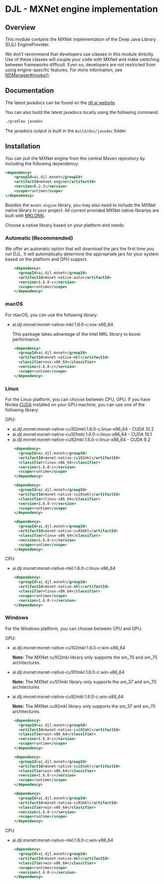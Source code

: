 # DJL - MXNet engine implementation

## Overview

This module contains the MXNet implementation of the Deep Java Library (DJL) EngineProvider.

We don't recommend that developers use classes in this module directly. Use of these classes will couple your code with MXNet and make switching between frameworks difficult. Even so, developers are not restricted from using engine-specific features. For more information, see [NDManager#invoke()](https://javadoc.djl.ai/api/0.2.1/ai/djl/ndarray/NDManager.html#invoke-java.lang.String-ai.djl.ndarray.NDList-ai.djl.ndarray.NDList-ai.djl.util.PairList-).

## Documentation

The latest javadocs can be found on the [djl.ai website](https://javadoc.djl.ai/mxnet-engine/0.2.1/index.html).

You can also build the latest javadocs locally using the following command:

```sh
./gradlew javadoc
```
The javadocs output is built in the `build/doc/javadoc` folder.


## Installation
You can pull the MXNet engine from the central Maven repository by including the following dependency:

```xml
<dependency>
    <groupId>ai.djl.mxnet</groupId>
    <artifactId>mxnet-engine</artifactId>
    <version>0.2.1</version>
    <scope>runtime</scope>
</dependency>
```

Besides the `mxnet-engine` library, you may also need to include the MXNet native library in your project.
All current provided MXNet native libraries are built with [MKLDNN](https://github.com/intel/mkl-dnn).

Choose a native library based on your platform and needs:

### Automatic (Recommended)

We offer an automatic option that will download the jars the first time you run DJL.
It will automatically determine the appropriate jars for your system based on the platform and GPU support.

```xml
    <dependency>
      <groupId>ai.djl.mxnet</groupId>
      <artifactId>mxnet-native-auto</artifactId>
      <version>1.6.0-c</version>
      <scope>runtime</scope>
    </dependency>
```

### macOS
For macOS, you can use the following library:

- ai.djl.mxnet:mxnet-native-mkl:1.6.0-c:osx-x86_64

    This package takes advantage of the Intel MKL library to boost performance.
```xml
    <dependency>
      <groupId>ai.djl.mxnet</groupId>
      <artifactId>mxnet-native-mkl</artifactId>
      <classifier>osx-x86_64</classifier>
      <version>1.6.0-c</version>
      <scope>runtime</scope>
    </dependency>
```

### Linux
For the Linux platform, you can choose between CPU, GPU. If you have Nvidia [CUDA](https://en.wikipedia.org/wiki/CUDA)
installed on your GPU machine, you can use one of the following library:

GPU:
- ai.djl.mxnet:mxnet-native-cu102mkl:1.6.0-c:linux-x86_64 - CUDA 10.2
- ai.djl.mxnet:mxnet-native-cu101mkl:1.6.0-c:linux-x86_64 - CUDA 10.1
- ai.djl.mxnet:mxnet-native-cu92mkl:1.6.0-c:linux-x86_64 - CUDA 9.2

```xml
    <dependency>
      <groupId>ai.djl.mxnet</groupId>
      <artifactId>mxnet-native-cu102mkl</artifactId>
      <classifier>linux-x86_64</classifier>
      <version>1.6.0-c</version>
      <scope>runtime</scope>
    </dependency>
```

```xml
    <dependency>
      <groupId>ai.djl.mxnet</groupId>
      <artifactId>mxnet-native-cu101mkl</artifactId>
      <classifier>linux-x86_64</classifier>
      <version>1.6.0-c</version>
      <scope>runtime</scope>
    </dependency>
```

```xml
    <dependency>
      <groupId>ai.djl.mxnet</groupId>
      <artifactId>mxnet-native-cu92mkl</artifactId>
      <classifier>linux-x86_64</classifier>
      <version>1.6.0-c</version>
      <scope>runtime</scope>
    </dependency>
```

CPU
- ai.djl.mxnet:mxnet-native-mkl:1.6.0-c:linux-x86_64

```xml
    <dependency>
      <groupId>ai.djl.mxnet</groupId>
      <artifactId>mxnet-native-mkl</artifactId>
      <classifier>linux-x86_64</classifier>
      <scope>runtime</scope>
      <version>1.6.0-c</version>
    </dependency>
```

### Windows

For the Windows platform, you can choose between CPU and GPU.

GPU:
- ai.djl.mxnet:mxnet-native-cu102mkl:1.6.0-c:win-x86_64

    **Note:** The MXNet cu102mkl library only supports the sm_70 and sm_75 architectures.

- ai.djl.mxnet:mxnet-native-cu101mkl:1.6.0-c:win-x86_64

    **Note:** The MXNet cu101mkl library only supports the sm_37 and sm_70 architectures.

- ai.djl.mxnet:mxnet-native-cu92mkl:1.6.0-c:win-x86_64

    **Note:** The MXNet cu92mkl library only supports the sm_37 and sm_70 architectures.



```xml
    <dependency>
      <groupId>ai.djl.mxnet</groupId>
      <artifactId>mxnet-native-cu102mkl</artifactId>
      <classifier>win-x86_64</classifier>
      <version>1.6.0-c</version>
      <scope>runtime</scope>
    </dependency>
```

```xml
    <dependency>
      <groupId>ai.djl.mxnet</groupId>
      <artifactId>mxnet-native-cu101mkl</artifactId>
      <classifier>win-x86_64</classifier>
      <version>1.6.0-c</version>
      <scope>runtime</scope>
    </dependency>
```

```xml
    <dependency>
      <groupId>ai.djl.mxnet</groupId>
      <artifactId>mxnet-native-cu92mkl</artifactId>
      <classifier>win-x86_64</classifier>
      <version>1.6.0-c</version>
      <scope>runtime</scope>
    </dependency>
```

CPU
- ai.djl.mxnet:mxnet-native-mkl:1.6.0-c:win-x86_64

```xml
    <dependency>
      <groupId>ai.djl.mxnet</groupId>
      <artifactId>mxnet-native-mkl</artifactId>
      <classifier>win-x86_64</classifier>
      <scope>runtime</scope>
      <version>1.6.0-c</version>
    </dependency>
```
